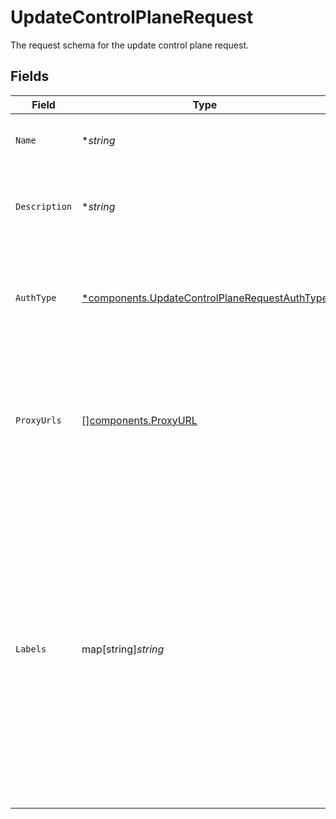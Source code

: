 # UpdateControlPlaneRequest

The request schema for the update control plane request.


## Fields

| Field                                                                                                                                                                                                                             | Type                                                                                                                                                                                                                              | Required                                                                                                                                                                                                                          | Description                                                                                                                                                                                                                       | Example                                                                                                                                                                                                                           |
| --------------------------------------------------------------------------------------------------------------------------------------------------------------------------------------------------------------------------------- | --------------------------------------------------------------------------------------------------------------------------------------------------------------------------------------------------------------------------------- | --------------------------------------------------------------------------------------------------------------------------------------------------------------------------------------------------------------------------------- | --------------------------------------------------------------------------------------------------------------------------------------------------------------------------------------------------------------------------------- | --------------------------------------------------------------------------------------------------------------------------------------------------------------------------------------------------------------------------------- |
| `Name`                                                                                                                                                                                                                            | **string*                                                                                                                                                                                                                         | :heavy_minus_sign:                                                                                                                                                                                                                | The name of the control plane.                                                                                                                                                                                                    | Test Control Plane                                                                                                                                                                                                                |
| `Description`                                                                                                                                                                                                                     | **string*                                                                                                                                                                                                                         | :heavy_minus_sign:                                                                                                                                                                                                                | The description of the control plane in Konnect.                                                                                                                                                                                  | A test control plane for exploration.                                                                                                                                                                                             |
| `AuthType`                                                                                                                                                                                                                        | [*components.UpdateControlPlaneRequestAuthType](../../models/components/updatecontrolplanerequestauthtype.md)                                                                                                                     | :heavy_minus_sign:                                                                                                                                                                                                                | The auth type value of the cluster associated with the Runtime Group.                                                                                                                                                             | pinned_client_certs                                                                                                                                                                                                               |
| `ProxyUrls`                                                                                                                                                                                                                       | [][components.ProxyURL](../../models/components/proxyurl.md)                                                                                                                                                                      | :heavy_minus_sign:                                                                                                                                                                                                                | Array of proxy URLs associated with reaching the data-planes connected to a control-plane.                                                                                                                                        | [<br/>{<br/>"host": "example.com",<br/>"port": 443,<br/>"protocol": "https"<br/>}<br/>]                                                                                                                                           |
| `Labels`                                                                                                                                                                                                                          | map[string]*string*                                                                                                                                                                                                               | :heavy_minus_sign:                                                                                                                                                                                                                | Labels store metadata of an entity that can be used for filtering an entity list or for searching across entity types. <br/><br/>Keys must be of length 1-63 characters, and cannot start with "kong", "konnect", "mesh", "kic", or "_".<br/> | {<br/>"env": "test"<br/>}                                                                                                                                                                                                         |